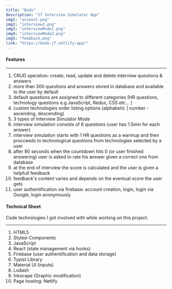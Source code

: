 ```yaml
---
title: "Bodo"
description: "IT Interview Simulator App"
img1: "account.png"
img2: "interview3.png"
img3: "interviewMode1.png"
img4: "interviewMode2.png"
img5: "feedback.png"
link: "https://bodo-jf.netlify.app/"
---
```


#### Features

---

1. CRUD operation: create, read, update and delete interview questions & answers
2. more than 300 questions and answers stored in database and available to the user by default
3. default questions are assigned to different categories (HR questions, technology questions e.g JavaScript, Redux, CSS etc... )
4. custom technologies order listing options (alphabetic | number - ascending, descending)
5. 3 types of Interview Simulator Mode
6. interview simulation consists of 6 questions (user has 1.5min for each answer)
7. interview simulation starts with 1 HR questions as a warmup and then procceeds to technological questions from technologies selected by a user
8. after 90 seconds when the countdown hits 0 (or user finished answering) user is asked to rate his answer given a correct one from database
9. at the end of interview the score is calculated and the user is given a helpfull feedback
10. feedback's content varies and depends on the eventual score the user gets
11. user authentification via firebase: account creation, login, login via Google, login anonymously

#### Technical Sheet

Code technologies I got involved with while working on this project.

---

1. HTML5
2. Styled-Components
3. JavaScript
4. React (state management via hooks)
5. Firebase (user authentification and data storage)
6. Typist Library
7. Material UI (inputs)
8. Lodash
9. Inkscape (Graphic modification)
10. Page hosting: Netlify
